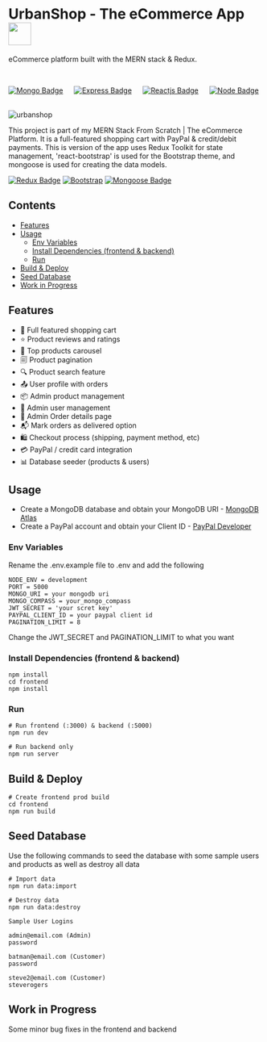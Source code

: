 # UrbanShop - The eCommerce App <img src="https://www.pngmart.com/files/11/E-Commerce-PNG-Transparent.png" height="45px" width = "45px"/>
eCommerce platform built with the MERN stack & Redux.


<br />

[![Mongo Badge](http://img.shields.io/badge/Database%20-MongoDB-darkgreen?style=for-the-badge&logo=mongodb)](https://www.mongodb.com/)
&emsp;
[![Express Badge](http://img.shields.io/badge/Server%20-Express-black?style=for-the-badge&logo=express)](https://expressjs.com/)
&emsp;
[![Reactjs Badge](http://img.shields.io/badge/Client%20-React-blue?style=for-the-badge&logo=react)](https://reactjs.org/)
&emsp;
[![Node Badge](http://img.shields.io/badge/Backend%20-Node-green?style=for-the-badge&logo=node.js)](https://nodejs.org/en/)
&emsp;
  
 
![urbanshop](https://github.com/umangutkarsh/UrbanShop-The_eCommerce_app/assets/95426993/75326a9d-718c-4844-839f-1e787056f35d)



This project is part of my MERN Stack From Scratch | The eCommerce Platform. It is a full-featured shopping cart with PayPal & credit/debit payments.
This is version of the app uses Redux Toolkit for state management, 'react-bootstrap' is used for the Bootstrap theme, and mongoose is used for creating the data models.


[![Redux Badge](https://img.shields.io/badge/redux-%23593d88.svg?style=for-the-badge&logo=redux&logoColor=white)](https://redux-toolkit.js.org/)
[![Bootstrap](https://img.shields.io/badge/bootstrap-%238511FA.svg?style=for-the-badge&logo=bootstrap&logoColor=white)](https://getbootstrap.com/)
[![Mongoose Badge](https://img.shields.io/badge/Mongoose-800?logo=mongoose&logoColor=fff&style=for-the-badge)](https://mongoosejs.com/)




## Contents
* [Features](https://github.com/umangutkarsh/UrbanShop-The_eCommerce_app/tree/main#features)
* [Usage](https://github.com/umangutkarsh/UrbanShop-The_eCommerce_app/tree/main#usage)
  * [Env Variables](https://github.com/umangutkarsh/UrbanShop-The_eCommerce_app/tree/main#env-variables)
  * [Install Dependencies (frontend & backend)](https://github.com/umangutkarsh/UrbanShop-The_eCommerce_app/tree/main#install-dependencies-frontend--backend)
  * [Run](https://github.com/umangutkarsh/UrbanShop-The_eCommerce_app/tree/main#run)
* [Build & Deploy](https://github.com/umangutkarsh/UrbanShop-The_eCommerce_app/tree/main#build--deploy)
* [Seed Database](https://github.com/umangutkarsh/UrbanShop-The_eCommerce_app/tree/main#seed-database)
* [Work in Progress](https://github.com/umangutkarsh/UrbanShop-The_eCommerce_app/tree/main#work-in-progress)



## Features
* 🛒 Full featured shopping cart
* ⭐ Product reviews and ratings
* 📱 Top products carousel
* 🗐 Product pagination
* 🔍 Product search feature
* 📤 User profile with orders
* 📦 Admin product management
* 👤 Admin user management
* 🧾 Admin Order details page
* 📬 Mark orders as delivered option
* 🛍️ Checkout process (shipping, payment method, etc)
* 💳 PayPal / credit card integration
* 📊 Database seeder (products & users)



## Usage
* Create a MongoDB database and obtain your MongoDB URI - [MongoDB Atlas](https://www.mongodb.com/cloud/atlas/register)
* Create a PayPal account and obtain your Client ID - [PayPal Developer](https://developer.paypal.com/home)

### Env Variables
Rename the .env.example file to .env and add the following
```
NODE_ENV = development
PORT = 5000
MONGO_URI = your mongodb uri
MONGO_COMPASS = your_mongo_compass
JWT_SECRET = 'your scret key'
PAYPAL_CLIENT_ID = your paypal client id
PAGINATION_LIMIT = 8
```
Change the JWT_SECRET and PAGINATION_LIMIT to what you want

### Install Dependencies (frontend & backend)
```
npm install
cd frontend
npm install
```

### Run
```
# Run frontend (:3000) & backend (:5000)
npm run dev

# Run backend only
npm run server
```


## Build & Deploy
```
# Create frontend prod build
cd frontend
npm run build
```


## Seed Database
Use the following commands to seed the database with some sample users and products as well as destroy all data
```
# Import data
npm run data:import

# Destroy data
npm run data:destroy
```
```
Sample User Logins

admin@email.com (Admin)
password

batman@email.com (Customer)
password

steve2@email.com (Customer)
steverogers
```


## Work in Progress
Some minor bug fixes in the frontend and backend

